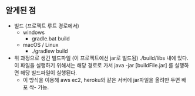 
## 알게된 점
- 빌드 (프로젝트 루트 경로에서)
  - windows
    - gradle.bat build
  - macOS / Linux
    - ./gradlew build
- 위 과정으로 생긴 빌드파일 (이 프로젝트에선 jar로 빌드됨) ./build/libs 내에 있다. 이 파일을 실행하기 위해서는 해당 경로로 가서 java -jar [buildFile.jar] 를 실행하면 해당 빌드파일이 실행된다.
  - 이 방식을 이용해 aws ec2, heroku와 같은 서버에 jar파일을 올려만 두면 배포 싹- 가능.
